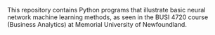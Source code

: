 This repository contains Python programs that illustrate basic neural network machine learning methods, as seen in the BUSI 4720 course (Business Analytics) at Memorial University of Newfoundland.
